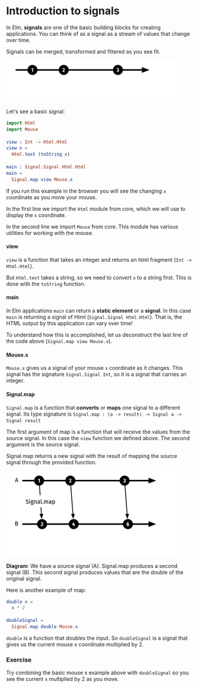 # Introduction to signals

In Elm, __signals__ are one of the basic building blocks for creating applications. You can think of as a signal as a stream of values that change over time.

Signals can be merged, transformed and filtered as you see fit.

![Signal](signal.png)

Let's see a basic signal:

```elm
import Html
import Mouse

view : Int -> Html.Html
view x =
  Html.text (toString x)

main : Signal.Signal Html.Html
main =
  Signal.map view Mouse.x
```

If you run this example in the browser you will see the changing `x` coordinate as you move your mouse.

In the first line we import the `Html` module from core, which we will use to display the `x` coordinate.

In the second line we import `Mouse` from core. This module has various utilities for working with the mouse.

#### view

`view` is a function that takes an integer and returns an html fragment (`Int -> Html.Html`).

But `Html.text` takes a string, so we need to convert `x` to a string first. This is done with the `toString` function.

#### main

In Elm applications `main` can return a __static element__ or a __signal__. In this case `main` is returning a signal of Html (`Signal.Signal Html.Html`). That is, the HTML output by this application can vary over time!

To understand how this is accomplished, let us deconstruct the last line of the code above (`Signal.map view Mouse.x`).

#### Mouse.x

`Mouse.x` gives us a signal of your mouse `x` coordinate as it changes. This signal has the signature `Signal.Signal Int`, so it is a signal that carries an integer.

#### Signal.map

`Signal.map` is a function that __converts__ or __maps__ one signal to a different signal. Its type signature is  `Signal.map : (a -> result) -> Signal a -> Signal result`

The first argument of map is a function that will receive the values from the source signal. In this case the `view` function we defined above. The second argument is the source signal.

Signal.map returns a new signal with the result of mapping the source signal through the provided function.

![Signal map](signal-map.png)

__Diagram__: We have a source signal (A). Signal.map produces a second signal (B). This second signal produces values that are the double of the original signal.

Here is another example of map:

```elm
double x =
  x * 2

doubleSignal =
  Signal.map double Mouse.x
```

`double` is a function that doubles the input. So `doubleSignal` is a signal that gives us the current mouse x coordinate multiplied by 2.

### Exercise

Try combining the basic mouse x example above with `doubleSignal` so you see the current `x` multiplied by 2 as you move.